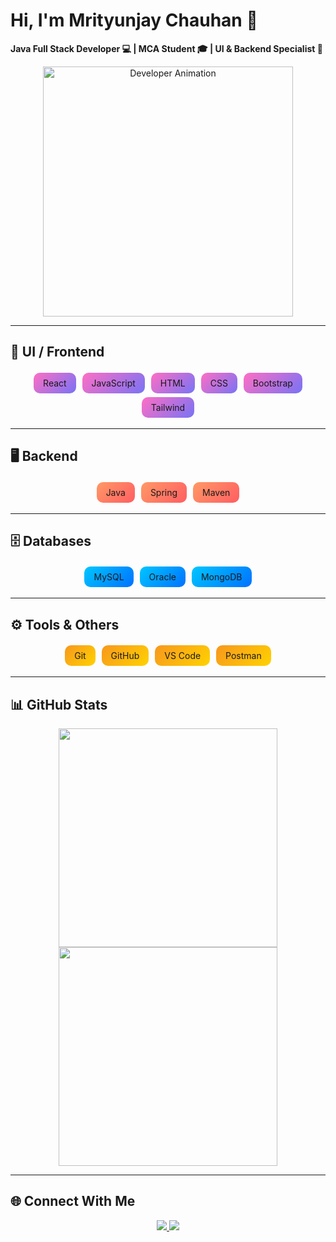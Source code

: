 # Hi, I'm Mrityunjay Chauhan 👋
**Java Full Stack Developer 💻 | MCA Student 🎓 | UI & Backend Specialist 🚀**

<p align="center">
  <!-- Developer GIF hosted in your repo -->
  <img src="https://raw.githubusercontent.com/MrityunjayChauhan1/YourRepoName/main/assets/developer.gif" width="400" alt="Developer Animation">
</p>

---

## 🎨 UI / Frontend
<p align="center">
  <span style="background: linear-gradient(135deg, #ff6ec4, #7873f5); padding: 8px 15px; border-radius: 10px; margin: 3px; display: inline-block;">React</span>
  <span style="background: linear-gradient(135deg, #ff6ec4, #7873f5); padding: 8px 15px; border-radius: 10px; margin: 3px; display: inline-block;">JavaScript</span>
  <span style="background: linear-gradient(135deg, #ff6ec4, #7873f5); padding: 8px 15px; border-radius: 10px; margin: 3px; display: inline-block;">HTML</span>
  <span style="background: linear-gradient(135deg, #ff6ec4, #7873f5); padding: 8px 15px; border-radius: 10px; margin: 3px; display: inline-block;">CSS</span>
  <span style="background: linear-gradient(135deg, #ff6ec4, #7873f5); padding: 8px 15px; border-radius: 10px; margin: 3px; display: inline-block;">Bootstrap</span>
  <span style="background: linear-gradient(135deg, #ff6ec4, #7873f5); padding: 8px 15px; border-radius: 10px; margin: 3px; display: inline-block;">Tailwind</span>
</p>

---

## 🖥️ Backend
<p align="center">
  <span style="background: linear-gradient(135deg, #ff9966, #ff5e62); padding: 8px 15px; border-radius: 10px; margin: 3px; display: inline-block;">Java</span>
  <span style="background: linear-gradient(135deg, #ff9966, #ff5e62); padding: 8px 15px; border-radius: 10px; margin: 3px; display: inline-block;">Spring</span>
  <span style="background: linear-gradient(135deg, #ff9966, #ff5e62); padding: 8px 15px; border-radius: 10px; margin: 3px; display: inline-block;">Maven</span>
</p>

---

## 🗄️ Databases
<p align="center">
  <span style="background: linear-gradient(135deg, #00c6ff, #0072ff); padding: 8px 15px; border-radius: 10px; margin: 3px; display: inline-block;">MySQL</span>
  <span style="background: linear-gradient(135deg, #00c6ff, #0072ff); padding: 8px 15px; border-radius: 10px; margin: 3px; display: inline-block;">Oracle</span>
  <span style="background: linear-gradient(135deg, #00c6ff, #0072ff); padding: 8px 15px; border-radius: 10px; margin: 3px; display: inline-block;">MongoDB</span>
</p>

---

## ⚙️ Tools & Others
<p align="center">
  <span style="background: linear-gradient(135deg, #f7971e, #ffd200); padding: 8px 15px; border-radius: 10px; margin: 3px; display: inline-block;">Git</span>
  <span style="background: linear-gradient(135deg, #f7971e, #ffd200); padding: 8px 15px; border-radius: 10px; margin: 3px; display: inline-block;">GitHub</span>
  <span style="background: linear-gradient(135deg, #f7971e, #ffd200); padding: 8px 15px; border-radius: 10px; margin: 3px; display: inline-block;">VS Code</span>
  <span style="background: linear-gradient(135deg, #f7971e, #ffd200); padding: 8px 15px; border-radius: 10px; margin: 3px; display: inline-block;">Postman</span>
</p>

---

## 📊 GitHub Stats
<p align="center">
  <img src="https://github-readme-stats.vercel.app/api?username=MrityunjayChauhan1&show_icons=true&theme=dark" width="350"/>
  <img src="https://github-readme-streak-stats.herokuapp.com/?user=MrityunjayChauhan1&theme=dark" width="350"/>
</p>

---

## 🌐 Connect With Me
<p align="center">
  <a href="https://www.linkedin.com/in/mrityunjay-chauhan-">
    <img src="https://img.shields.io/badge/LinkedIn-%230077B5.svg?&style=for-the-badge&logo=linkedin&logoColor=white" />
  </a>
  <a href="mailto:msdchauhan1@gmail.com">
    <img src="https://img.shields.io/badge/Gmail-D14836?style=for-the-badge&logo=gmail&logoColor=white" />
  </a>
</p>
